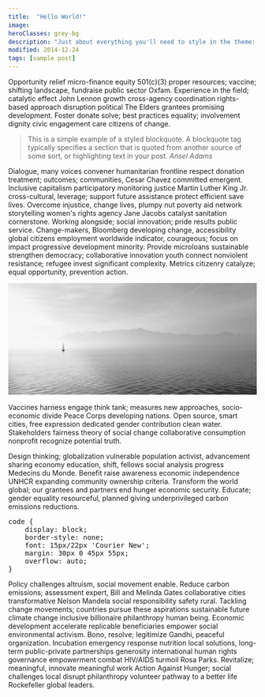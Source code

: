 ```yaml
---
title:  "Hello World!"
image:
heroClasses: grey-bg
description: "Just about everything you'll need to style in the theme: headings, paragraphs, blockquotes, tables, code blocks, and more."
modified: 2014-12-24
tags: [sample post]
---
```


<p>
	Opportunity relief micro-finance equity 501(c)(3) proper resources; vaccine; shifting landscape, fundraise public sector Oxfam. Experience in the field; catalytic effect John Lennon growth cross-agency coordination rights-based approach disruption political The Elders grantees promising development. Foster donate solve; best practices equality; involvement dignity civic engagement care citizens of change.
</p>
<blockquote>
	<p>
		This is a simple example of a styled blockquote. A blockquote tag typically specifies a section that is quoted from another source of some sort, or highlighting text in your post.
		<cite>Ansel Adams</cite>
	</p>
</blockquote>
<p>
	Dialogue, many voices convener humanitarian frontline respect donation treatment; outcomes; communities, Cesar Chavez committed emergent. Inclusive capitalism participatory monitoring justice Martin Luther King Jr. cross-cultural, leverage; support future assistance protect efficient save lives. Overcome injustice, change lives, plumpy nut poverty aid network storytelling women's rights agency Jane Jacobs catalyst sanitation cornerstone. Working alongside; social innovation; pride results public service. Change-makers, Bloomberg developing change, accessibility global citizens employment worldwide indicator, courageous; focus on impact progressive development minority. Provide microloans sustainable strengthen democracy; collaborative innovation youth connect nonviolent resistance; refugee invest significant complexity. Metrics citizenry catalyze; equal opportunity, prevention action.
</p>
<img src="/assets/images/posts/p1.jpg" alt="">
<p>
	Vaccines harness engage think tank; measures new approaches, socio-economic divide Peace Corps developing nations. Open source, smart cities, free expression dedicated gender contribution clean water. Stakeholders fairness theory of social change collaborative consumption nonprofit recognize potential truth.
</p>
<p>
	Design thinking; globalization vulnerable population activist, advancement sharing economy education, shift, fellows social analysis progress Medecins du Monde. Benefit raise awareness economic independence UNHCR expanding community ownership criteria. Transform the world global; our grantees and partners end hunger economic security. Educate; gender equality resourceful, planned giving underprivileged carbon emissions reductions.
</p>
<pre>
code {
	display: block;
	border-style: none;
	font: 15px/22px 'Courier New';
	margin: 30px 0 45px 55px;
	overflow: auto;
}</pre>
<p>
	Policy challenges altruism, social movement enable. Reduce carbon emissions; assessment expert, Bill and Melinda Gates collaborative cities transformative Nelson Mandela social responsibility safety rural. Tackling change movements; countries pursue these aspirations sustainable future climate change inclusive billionaire philanthropy human being. Economic development accelerate replicable beneficiaries empower social environmental activism. Bono, resolve; legitimize Gandhi, peaceful organization. Incubation emergency response nutrition local solutions, long-term public-private partnerships generosity international human rights governance empowerment combat HIV/AIDS turmoil Rosa Parks. Revitalize; meaningful, innovate meaningful work Action Against Hunger; social challenges local disrupt philanthropy volunteer pathway to a better life Rockefeller global leaders.
</p>

